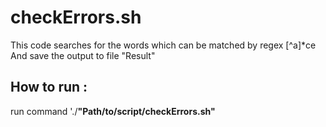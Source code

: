 # checkErrors.sh

This code searches for the words which can be matched by regex [^a]*ce And save the output to file "Result" 

## How to run :

run command './**"Path/to/script/checkErrors.sh"**
